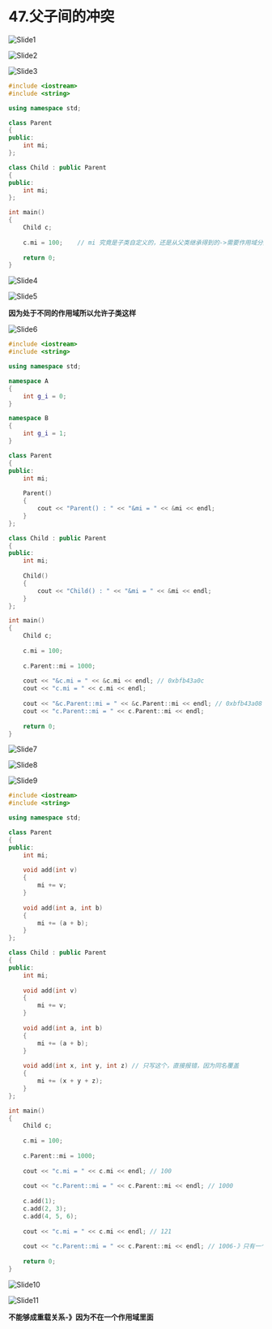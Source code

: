 # 47.父子间的冲突



![Slide1](47.父子间的冲突.assets/Slide1.PNG)



![Slide2](47.父子间的冲突.assets/Slide2.PNG)



![Slide3](47.父子间的冲突.assets/Slide3.PNG)

```cpp
#include <iostream>
#include <string>

using namespace std;

class Parent
{
public:
    int mi;
};

class Child : public Parent
{
public:
    int mi;
};

int main()
{
    Child c;
    
    c.mi = 100;    // mi 究竟是子类自定义的，还是从父类继承得到的->需要作用域分辨符
    
    return 0;
}
```

![Slide4](47.父子间的冲突.assets/Slide4.PNG)



![Slide5](47.父子间的冲突.assets/Slide5.PNG)

**因为处于不同的作用域所以允许子类这样**

![Slide6](47.父子间的冲突.assets/Slide6.PNG)

```cpp
#include <iostream>
#include <string>

using namespace std;

namespace A
{
    int g_i = 0;
}

namespace B
{
    int g_i = 1;
}

class Parent
{
public:
    int mi;
    
    Parent()
    {
        cout << "Parent() : " << "&mi = " << &mi << endl;
    }
};

class Child : public Parent
{
public:
    int mi;
    
    Child()
    {
        cout << "Child() : " << "&mi = " << &mi << endl;
    }
};

int main()
{
    Child c;
    
    c.mi = 100;    
    
    c.Parent::mi = 1000;
    
    cout << "&c.mi = " << &c.mi << endl; // 0xbfb43a0c
    cout << "c.mi = " << c.mi << endl;
    
    cout << "&c.Parent::mi = " << &c.Parent::mi << endl; // 0xbfb43a08
    cout << "c.Parent::mi = " << c.Parent::mi << endl;
    
    return 0;
}
```

![Slide7](47.父子间的冲突.assets/Slide7.PNG)



![Slide8](47.父子间的冲突.assets/Slide8.PNG)



![Slide9](47.父子间的冲突.assets/Slide9.PNG)

```cpp
#include <iostream>
#include <string>

using namespace std;

class Parent
{
public:
    int mi;
    
    void add(int v)
    {
        mi += v;
    }
    
    void add(int a, int b)
    {
        mi += (a + b);
    }
};

class Child : public Parent
{
public:
    int mi;
    
    void add(int v)
    {
        mi += v;
    }
    
    void add(int a, int b)
    {
        mi += (a + b);
    }
    
    void add(int x, int y, int z) // 只写这个，直接报错，因为同名覆盖
    {
        mi += (x + y + z);
    }
};

int main()
{
    Child c;
    
    c.mi = 100;    
    
    c.Parent::mi = 1000;
    
    cout << "c.mi = " << c.mi << endl; // 100
    
    cout << "c.Parent::mi = " << c.Parent::mi << endl; // 1000
    
    c.add(1);
    c.add(2, 3);
    c.add(4, 5, 6);
    
    cout << "c.mi = " << c.mi << endl; // 121
    
    cout << "c.Parent::mi = " << c.Parent::mi << endl; // 1006-》只有一个add(int x, int y, int z)的情况下
    
    return 0;
}
```

![Slide10](47.父子间的冲突.assets/Slide10.PNG)



![Slide11](47.父子间的冲突.assets/Slide11.PNG)

**不能够成重载关系-》因为不在一个作用域里面**